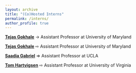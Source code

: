 ```yaml
---
layout: archive
title: "(Co)Hosted Interns"
permalink: /interns/
author_profile: true
---
```


**[Tejas Gokhale](https://www.tejasgokhale.com/)** &rarr; Assistant Professor at University of Maryland

**[Tejas Gokhale](https://www.tejasgokhale.com/)** &#8680; Assistant Professor at University of Maryland

**[Saadia Gabriel](https://saadia-gabriel.github.io/)** &rArr; Assistant Professor at UCLA

**[Tom Hartvigsen](https://www.tomhartvigsen.com/)** ⇨ Assistant Professor at University of Virginia